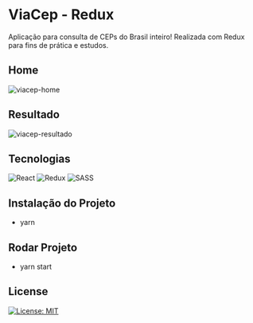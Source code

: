 # ViaCep - Redux
Aplicação para consulta de CEPs do Brasil inteiro! Realizada com Redux para fins de prática e estudos. 

## Home
![viacep-home](https://user-images.githubusercontent.com/60657968/147980488-417c8d42-c6bd-4147-816c-346a0fae9b6c.png)

## Resultado
![viacep-resultado](https://user-images.githubusercontent.com/60657968/147980508-2c5d170b-358c-46fa-b218-c193a1387926.png)


## Tecnologias 
![React](https://img.shields.io/badge/react-%2320232a.svg?style=for-the-badge&logo=react&logoColor=%2361DAFB)
![Redux](https://img.shields.io/badge/Redux-593D88?style=for-the-badge&logo=redux&logoColor=white)
![SASS](https://img.shields.io/badge/SASS-hotpink.svg?style=for-the-badge&logo=SASS&logoColor=white)


## Instalação do Projeto
- yarn 

## Rodar Projeto
- yarn start

## License
[![License: MIT](https://img.shields.io/badge/License-MIT-yellow.svg)](https://opensource.org/licenses/MIT)
